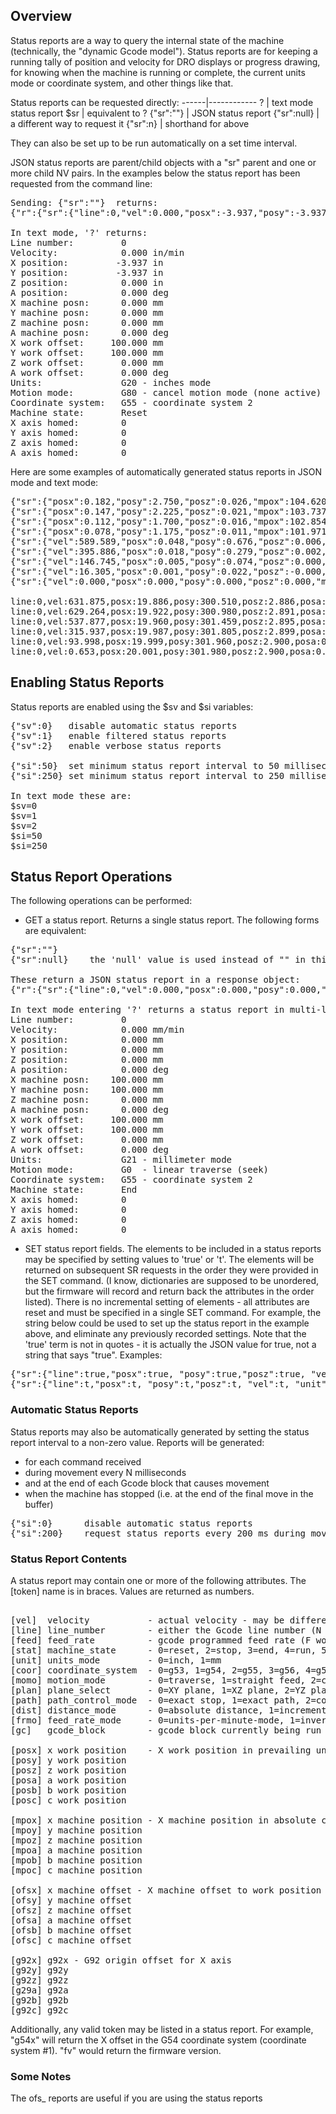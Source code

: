 ## Overview
Status reports are a way to query the internal state of the machine (technically, the "dynamic Gcode model"). Status reports are for keeping a running tally of position and velocity for DRO displays or progress drawing, for knowing when the machine is running or complete, the current units mode or coordinate system, and other things like that.

Status reports can be requested directly:
	------|------------
	? | text mode status report
	$sr | equivalent to ?
	{"sr":""} | JSON status report
	{"sr":null} | a different way to request it
	{"sr":n} | shorthand for above

They can also be set up to be run automatically on a set time interval.

JSON status reports are parent/child objects with a "sr" parent and one or more child NV pairs. In the examples below the status report has been requested from the command line:
<pre>
Sending: {"sr":""}  returns:  
{"r":{"sr":{"line":0,"vel":0.000,"posx":-3.937,"posy":-3.937,"posz":0.000,"posa":0.000,"mpox":0.000,"mpoy":0.000,"mpoz":0.000,"mpoa":0.000,"ofsx":100.000,"ofsy":100.000,"ofsz":0.000,"ofsa":0.000,"unit":0,"momo":4,"coor":2,"stat":1,"homx":0,"homy":0,"homz":0,"homa":0},"f":[1,0,10,1755]}}

In text mode, '?' returns:
Line number:         0
Velocity:            0.000 in/min
X position:         -3.937 in
Y position:         -3.937 in
Z position:          0.000 in
A position:          0.000 deg
X machine posn:      0.000 mm
Y machine posn:      0.000 mm
Z machine posn:      0.000 mm
A machine posn:      0.000 deg
X work offset:     100.000 mm
Y work offset:     100.000 mm
Z work offset:       0.000 mm
A work offset:       0.000 deg
Units:               G20 - inches mode
Motion mode:         G80 - cancel motion mode (none active)
Coordinate system:   G55 - coordinate system 2
Machine state:       Reset
X axis homed:        0
Y axis homed:        0
Z axis homed:        0
A axis homed:        0
</pre>

Here are some examples of automatically generated status reports in JSON mode and text mode: 
<pre>
{"sr":{"posx":0.182,"posy":2.750,"posz":0.026,"mpox":104.620,"mpoy":169.839,"mpoz":0.663}}
{"sr":{"posx":0.147,"posy":2.225,"posz":0.021,"mpox":103.737,"mpoy":156.507,"mpoz":0.535}}
{"sr":{"posx":0.112,"posy":1.700,"posz":0.016,"mpox":102.854,"mpoy":143.176,"mpoz":0.407}}
{"sr":{"posx":0.078,"posy":1.175,"posz":0.011,"mpox":101.971,"mpoy":129.845,"mpoz":0.279}}
{"sr":{"vel":589.589,"posx":0.048,"posy":0.676,"posz":0.006,"mpox":101.132,"mpoy":117.173,"mpoz":0.158}}
{"sr":{"vel":395.886,"posx":0.018,"posy":0.279,"posz":0.002,"mpox":100.464,"mpoy":107.088,"mpoz":0.061}}
{"sr":{"vel":146.745,"posx":0.005,"posy":0.074,"posz":0.000,"mpox":100.119,"mpoy":101.874,"mpoz":0.011}}
{"sr":{"vel":16.305,"posx":0.001,"posy":0.022,"posz":-0.000,"mpox":100.031,"mpoy":100.549,"mpoz":-0.002}}
{"sr":{"vel":0.000,"posx":0.000,"posy":0.000,"posz":0.000,"mpox":100.000,"mpoy":100.000,"mpoz":0.000,"stat":3}}

line:0,vel:631.875,posx:19.886,posy:300.510,posz:2.886,posa:0.000,mpox:605.094,mpoy:7732.955,mpoz:73.307,mpoa:0.000,ofsx:100.000,ofsy:100.000,ofsz:0.000,ofsa:0.000,unit:0,momo:0,coor:2,stat:5,homx:0,homy:0,homz:0,homa:0
line:0,vel:629.264,posx:19.922,posy:300.980,posz:2.891,posa:0.000,mpox:606.027,mpoy:7744.886,mpoz:73.420,mpoa:0.000,ofsx:100.000,ofsy:100.000,ofsz:0.000,ofsa:0.000,unit:0,momo:0,coor:2,stat:5,homx:0,homy:0,homz:0,homa:0
line:0,vel:537.877,posx:19.960,posy:301.459,posz:2.895,posa:0.000,mpox:606.979,mpoy:7758.124,mpoz:73.545,mpoa:0.000,ofsx:100.000,ofsy:100.000,ofsz:0.000,ofsa:0.000,unit:0,momo:0,coor:2,stat:5,homx:0,homy:0,homz:0,homa:0
line:0,vel:315.937,posx:19.987,posy:301.805,posz:2.899,posa:0.000,mpox:607.714,mpoy:7766.438,mpoz:73.624,mpoa:0.000,ofsx:100.000,ofsy:100.000,ofsz:0.000,ofsa:0.000,unit:0,momo:0,coor:2,stat:5,homx:0,homy:0,homz:0,homa:0
line:0,vel:93.998,posx:19.999,posy:301.960,posz:2.900,posa:0.000,mpox:607.976,mpoy:7769.783,mpoz:73.656,mpoa:0.000,ofsx:100.000,ofsy:100.000,ofsz:0.000,ofsa:0.000,unit:0,momo:0,coor:2,stat:5,homx:0,homy:0,homz:0,homa:0
line:0,vel:0.653,posx:20.001,posy:301.980,posz:2.900,posa:0.000,mpox:608.016,mpoy:7770.301,mpoz:73.661,mpoa:0.000,ofsx:100.000,ofsy:100.000,ofsz:0.000,ofsa:0.000,unit:0,momo:0,coor:2,stat:5,homx:0,homy:0,homz:0,homa:0
</pre>

## Enabling Status Reports
Status reports are enabled using the $sv and $si variables:
<pre>
{"sv":0}   disable automatic status reports
{"sv":1}   enable filtered status reports
{"sv":2}   enable verbose status reports

{"si":50}  set minimum status report interval to 50 milliseconds
{"si":250} set minimum status report interval to 250 milliseconds (or whatever you want)

In text mode these are:
$sv=0
$sv=1
$sv=2
$si=50
$si=250
</pre>

## Status Report Operations
The following operations can be performed: 

* GET a status report. Returns a single status report. The following forms are equivalent:
<pre>
{"sr":""}
{"sr":null}    the 'null' value is used instead of "" in this case. Either are accepted.

These return a JSON status report in a response object:
{"r":{"sr":{"line":0,"vel":0.000,"posx":0.000,"posy":0.000,"posz":0.000,"posa":0.000,"mpox":100.000,"mpoy":100.000,"mpoz":0.000,"mpoa":0.000,"ofsx":100.000,"ofsy":100.000,"ofsz":0.000,"ofsa":0.000,"unit":1,"momo":0,"coor":2,"stat":3,"homx":0,"homy":0,"homz":0,"homa":0},"f":[1,0,10,5928]}}

In text mode entering '?' returns a status report in multi-line format:
Line number:         0
Velocity:            0.000 mm/min
X position:          0.000 mm
Y position:          0.000 mm
Z position:          0.000 mm
A position:          0.000 deg
X machine posn:    100.000 mm
Y machine posn:    100.000 mm
Z machine posn:      0.000 mm
A machine posn:      0.000 deg
X work offset:     100.000 mm
Y work offset:     100.000 mm
Z work offset:       0.000 mm
A work offset:       0.000 deg
Units:               G21 - millimeter mode
Motion mode:         G0  - linear traverse (seek)
Coordinate system:   G55 - coordinate system 2
Machine state:       End
X axis homed:        0
Y axis homed:        0
Z axis homed:        0
A axis homed:        0
</pre> 

* SET status report fields.  The elements to be included in a status reports may be specified by setting values to 'true' or 't'. The elements will be returned on subsequent SR requests in the order they were provided in the SET command. (I know, dictionaries are supposed to be unordered, but the firmware will record and return back the attributes in the order listed). There is no incremental setting of elements - all attributes are reset and must be specified in a single SET command. For example, the string below could be used to set up the status report in the example above, and eliminate any previously recorded settings. Note that the 'true' term is not in quotes - it is actually the JSON value for true, not a string that says "true". Examples:
<pre>
{"sr":{"line":true,"posx":true, "posy":true,"posz":true, "vel":true, "unit":true, "stat":true}}
{"sr":{"line":t,"posx":t, "posy":t,"posz":t, "vel":t, "unit":t, "stat":t}}
</pre> 

### Automatic Status Reports
Status reports may also be automatically generated by setting the status report interval to a non-zero value. Reports will be generated:
 * for each command received
 * during movement every N milliseconds
 * and at the end of each Gcode block that causes movement
 * when the machine has stopped (i.e. at the end of the final move in the buffer)

<pre>
{"si":0}      disable automatic status reports
{"si":200}    request status reports every 200 ms during movement
</pre> 

### Status Report Contents
A status report may contain one or more of the following attributes. The [token] name is in braces. Values are returned as numbers. 
<pre>

[vel]  velocity           - actual velocity - may be different than programmed feed rate 
[line] line_number        - either the Gcode line number (N word), or the auto-generated line count if N's are no present 
[feed] feed_rate          - gcode programmed feed rate (F word) 
[stat] machine_state      - 0=reset, 2=stop, 3=end, 4=run, 5=hold, 6=homing 
[unit] units_mode         - 0=inch, 1=mm
[coor] coordinate_system  - 0=g53, 1=g54, 2=g55, 3=g56, 4=g57, 5=g58, 6=g59
[momo] motion_mode        - 0=traverse, 1=straight feed, 2=cw arc, 3=ccw arc
[plan] plane_select       - 0=XY plane, 1=XZ plane, 2=YZ plane
[path] path_control_mode  - 0=exact stop, 1=exact path, 2=continuous
[dist] distance_mode      - 0=absolute distance, 1=incremental distance
[frmo] feed_rate_mode     - 0=units-per-minute-mode, 1=inverse-time-mode
[gc]   gcode_block        - gcode block currently being run

[posx] x work position    - X work position in prevailing units (mm or inch) 
[posy] y work position
[posz] z work position
[posa] a work position
[posb] b work position
[posc] c work position

[mpox] x machine position - X machine position in absolute coordinates in mm units ONLY
[mpoy] y machine position
[mpoz] z machine position
[mpoa] a machine position
[mpob] b machine position
[mpoc] c machine position

[ofsx] x machine offset - X machine offset to work position in absolute coordinates in mm units ONLY
[ofsy] y machine offset
[ofsz] z machine offset
[ofsa] a machine offset
[ofsb] b machine offset
[ofsc] c machine offset

[g92x] g92x - G92 origin offset for X axis
[g92y] g92y
[g92z] g92z
[g29a] g92a
[g92b] g92b
[g92c] g92c
</pre> 
Additionally, any valid token may be listed in a status report. For example, "g54x" will return the X offset in the G54 coordinate system (coordinate system #1). "fv" would return the firmware version. 

### Some Notes
The ofs_ reports are useful if you are using the status reports 